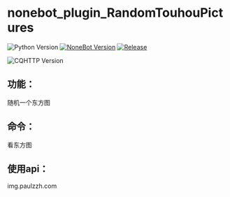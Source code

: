 # nonebot_plugin_RandomTouhouPictures
<!--
 * @Author         : MiruClay
 * @Date           : 2023-05-30 17:11:45
 * @LastEditors    : MiruClay
 * @LastEditTime   : 2023-05-30 18:39:45
 * @Description    : README
 * @GitHub         : [https://github.com/ddaayy]
-->
![Python Version](https://img.shields.io/badge/python-3.8+-blue.svg)
[![NoneBot Version](https://img.shields.io/badge/nonebot-2+-red.svg)](https://v2.nonebot.dev/)
[![Release](https://github.com/cscs181/QQ-GitHub-Bot/actions/workflows/release.yml/badge.svg?branch=master)](https://hub.docker.com/r/cscs181/qq-github-bot)

![CQHTTP Version](https://img.shields.io/badge/CQHTTP%2011-Bot-black.svg?style=social)
## 功能：
随机一个东方图
## 命令：
看东方图
## 使用api：
img.paulzzh.com

